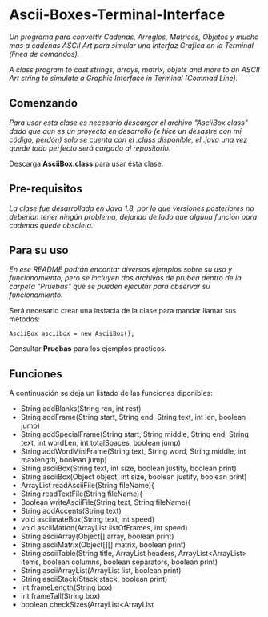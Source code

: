 # Ascii-Boxes-Terminal-Interface
_Un programa para convertir Cadenas, Arreglos, Matrices, Objetos y mucho mas a cadenas ASCII Art para simular una Interfaz Grafica en la Terminal (linea de comandos)._

_A class program to cast strings, arrays, matrix, objets and more to an ASCII Art string to simulate a Graphic Interface in Terminal (Commad Line)._

## Comenzando

_Para usar esta clase es necesario descargar el archivo "AsciiBox.class" dado que aun es un proyecto en desarrollo (e hice un desastre con mi código, perdón) solo se cuenta con el .class disponible, el .java una vez quede todo perfecto será cargado al repositorio._

Descarga **AsciiBox.class** para usar ésta clase.

## Pre-requisitos 

_La clase fue desarrollada en Java 1.8, por lo que versiones posteriores no deberían tener ningún problema, dejando de lado que alguna función para cadenas quede obsoleta._

## Para su uso

_En ese README podrán encontar diversos ejemplos sobre su uso y funcionamiento, pero se incluyen dos archivos de prubea dentro de la carpeta "Pruebas" que se pueden ejecutar para observar su funcionamiento._

Será necesario crear una instacia de la clase para mandar llamar sus métodos:
```
AsciiBox asciibox = new AsciiBox();
```
Consultar **Pruebas** para los ejemplos practicos.

## Funciones

A continuación se deja un listado de las funciones diponibles:

* String addBlanks(String ren, int rest)
* String addFrame(String start, String end, String text, int len, boolean jump)
* String addSpecialFrame(String start, String middle, String end, String text, int wordLen, int totalSpaces, boolean jump)
* String addWordMiniFrame(String text, String word, String middle, int maxlength, boolean jump)
* String asciiBox(String text, int size, boolean justify, boolean print)
* String asciiBox(Object object, int size, boolean justify, boolean print)
* ArrayList<String> readAsciiFile(String fileName){ 
* String readTextFile(String fileName){ 
* Boolean writeAsciiFile(String text, String fileName){ 
* String addAccents(String text)
* void asciimateBox(String text, int speed)
* void asciiMation(ArrayList<String> listOfFrames, int speed)
* String asciiArray(Object[] array, boolean print)
* String asciiMatrix(Object[][] matrix, boolean print)
* String asciiTable(String title, ArrayList<String> headers, ArrayList<ArrayList<Object>> items, boolean columns, boolean separators, boolean print)
* String asciiArrayList(ArrayList<Object> list, boolean print)
* String asciiStack(Stack<Object> stack, boolean print)
* int frameLength(String box)
* int frameTall(String box)
* boolean checkSizes(ArrayList<ArrayList<Object>> items, int size, boolean columns)
* void show(Object o)
* void cls()throws IOException, InterruptedException
* void wait(int time) throws InterruptedException
* String characterMap()


_Cada función cuenta con su respectiva documentación que puede consultarse en la carpeta "Documentación" de este proyecto._

Consultar **Documentacion** para los ejemplos practicos.

## Versionado 📌

_1.0_
Primera versión oficial, sujeta a actualizaciones.

## Autores ✒️

* **Hernández Ferreiro Enrique Ehecatl**,
_Facultad de Ciencias, UNAM._
_linkhernandez@ciencias.unam.mx_,
_Link8838_

## Licencia 📄

_Esta clase es de uso libre para cualquiera que la necesite, por el momento no cuenta con código abierto, pero eso no limita su libre uso, en un futuro se cargará todo el código para hacerla de código abierto._

---
Que nadie te diga que la terminal no es una interfaz gráfica. (Link8838).
